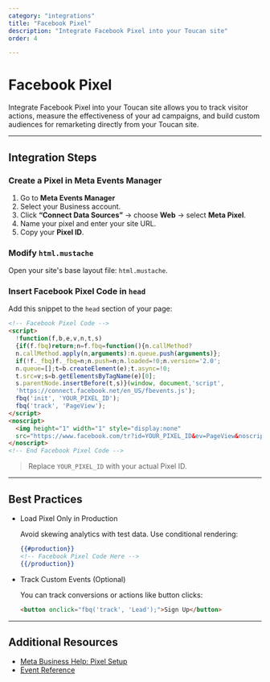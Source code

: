 ```yaml
---
category: "integrations"
title: "Facebook Pixel"
description: "Integrate Facebook Pixel into your Toucan site"
order: 4

---
```


# Facebook Pixel

Integrate Facebook Pixel into your Toucan site allows you to track visitor actions, measure the effectiveness of your ad campaigns, and build custom audiences for remarketing directly from your Toucan site.

---

## Integration Steps

### Create a Pixel in Meta Events Manager

1. Go to **Meta Events Manager**
2. Select your Business account.
3. Click **“Connect Data Sources”** → choose **Web** → select **Meta Pixel**.
4. Name your pixel and enter your site URL.
5. Copy your **Pixel ID**.

### Modify `html.mustache`

Open your site's base layout file: `html.mustache`.

### Insert Facebook Pixel Code in `head`

Add this snippet to the `head` section of your page:

```html
<!-- Facebook Pixel Code -->
<script>
  !function(f,b,e,v,n,t,s)
  {if(f.fbq)return;n=f.fbq=function(){n.callMethod?
  n.callMethod.apply(n,arguments):n.queue.push(arguments)};
  if(!f._fbq)f._fbq=n;n.push=n;n.loaded=!0;n.version='2.0';
  n.queue=[];t=b.createElement(e);t.async=!0;
  t.src=v;s=b.getElementsByTagName(e)[0];
  s.parentNode.insertBefore(t,s)}(window, document,'script',
  'https://connect.facebook.net/en_US/fbevents.js');
  fbq('init', 'YOUR_PIXEL_ID');
  fbq('track', 'PageView');
</script>
<noscript>
  <img height="1" width="1" style="display:none"
  src="https://www.facebook.com/tr?id=YOUR_PIXEL_ID&ev=PageView&noscript=1"/>
</noscript>
<!-- End Facebook Pixel Code -->
```

> Replace `YOUR_PIXEL_ID` with your actual Pixel ID.

---

## Best Practices

- Load Pixel Only in Production

  Avoid skewing analytics with test data. Use conditional rendering:

  ```mustache
  {{#production}}
  <!-- Facebook Pixel Code Here -->
  {{/production}}
  ```

- Track Custom Events (Optional)

  You can track conversions or actions like button clicks:

  ```html
  <button onclick="fbq('track', 'Lead');">Sign Up</button>
  ```

---

## Additional Resources

- [Meta Business Help: Pixel Setup](https://www.facebook.com/business/help/952192354843755)
- [Event Reference](https://developers.facebook.com/docs/meta-pixel/reference/)
